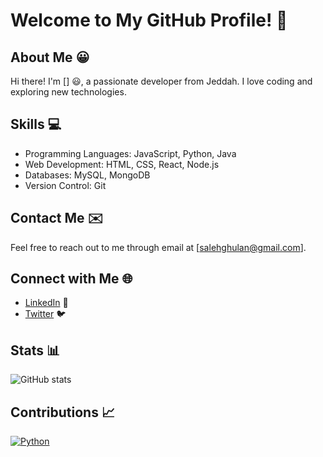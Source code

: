 # Welcome to My GitHub Profile! :wave:

## About Me :grinning:
Hi there! I'm [</Saleh>] :smiley:, a passionate developer from Jeddah. I love coding and exploring new technologies.

## Skills :computer:
- Programming Languages: JavaScript, Python, Java
- Web Development: HTML, CSS, React, Node.js
- Databases: MySQL, MongoDB
- Version Control: Git


## Contact Me :envelope:
Feel free to reach out to me through email at [salehghulan@gmail.com].

## Connect with Me :globe_with_meridians:
- [LinkedIn](https://www.linkedin.com/in/saleh-g-6b730821b/) :briefcase:
- [Twitter](https://twitter.com/l_saleh_l) :bird:

## Stats :bar_chart:
![</Saleh> GitHub stats](https://github-readme-stats.vercel.app/api?username=yourusername&show_icons=true&theme=dark)

## Contributions :chart_with_upwards_trend:
[![Python](https://github-readme-stats.vercel.app/api/top-langs/?username=salehghulamqasim&layout=compact&theme=dark)](https://github.com/salehghulamqasim)
